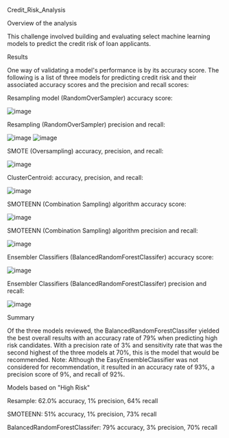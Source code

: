 Credit_Risk_Analysis

Overview of the analysis

This challenge involved building and evaluating select machine learning models to predict the credit risk of loan applicants.

Results

One way of validating a model's performance is by its accuracy score. The following is a list of three models for predicting credit risk and their associated accuracy scores and the precision and recall scores:


Resampling model (RandomOverSampler) accuracy score:

![image](https://user-images.githubusercontent.com/100803302/175835763-3b7b69c7-7ffe-4155-b9f1-496528312adf.png)
  
Resampling (RandomOverSampler) precision and recall:

![image](https://user-images.githubusercontent.com/100803302/175837433-9e99f03e-4973-4502-9271-42e8d82cf4d7.png)
![image](https://user-images.githubusercontent.com/100803302/175837454-4d67252b-2480-46e4-9e05-d22d139fe780.png)
  
SMOTE (Oversampling) accuracy, precision, and recall:

![image](https://user-images.githubusercontent.com/100803302/176679400-fb93339d-367a-4cd3-8b2a-6a6e458f1232.png)

ClusterCentroid: accuracy, precision, and recall:

![image](https://user-images.githubusercontent.com/100803302/176679719-8fda544e-2bbf-496f-88f7-5b7a00a8c0b7.png)

SMOTEENN (Combination Sampling) algorithm accuracy score:

![image](https://user-images.githubusercontent.com/100803302/175835936-3b53d4fb-3287-4d08-8fd5-c05bd08a7714.png)
 
SMOTEENN (Combination Sampling) algorithm precision and recall:

![image](https://user-images.githubusercontent.com/100803302/175837494-2e915549-189f-40dd-8761-00e500afb1c4.png)

Ensembler Classifiers (BalancedRandomForestClassifer) accuracy score:

![image](https://user-images.githubusercontent.com/100803302/175836037-63026fcb-0f68-469f-b141-73a55a50d843.png)
  
Ensembler Classifiers (BalancedRandomForestClassifer) precision and recall:

![image](https://user-images.githubusercontent.com/100803302/175837350-7a87067e-d010-41e1-a468-8dbaf5bf6a84.png)

  

Summary 

Of the three models reviewed, the BalancedRandomForestClassifer yielded the best overall results with an accuracy rate of 79% when predicting high risk candidates. With a precision rate of 3% and sensitivity rate that was the second highest of the three models at 70%, this is the model that would be recommended.  Note: Although the EasyEnsembleClassifier was not considered for recommendation, it resulted in an accuracy rate of 93%, a precision score of 9%, and recall of 92%.

Models based on "High Risk"

Resample: 62.0% accuracy, 1% precision, 64% recall

SMOTEENN: 51% accuracy, 1% precision, 73% recall

BalancedRandomForestClassifer: 79% accuracy, 3% precision, 70% recall

